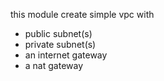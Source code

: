 this module create simple vpc with
+ public subnet(s)
+ private subnet(s)
+ an internet gateway
+ a nat gateway